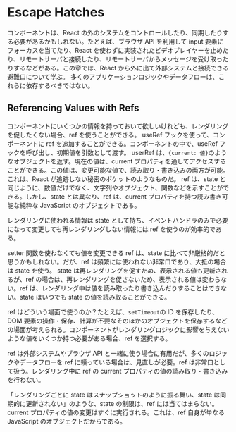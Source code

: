 # Escape Hatches

コンポーネントは、React の外のシステムをコントロールしたり、同期したりする必要があるかもしれない。たとえば、ブラウザ API を利用して input 要素にフォーカスを当てたり、React を使わずに実装されたビデオプレイヤーを止めたり、リモートサーバと接続したり、リモートサーバからメッセージを受け取ったりするなどがある。この章では、React から外に出て外部システムと接続できる避難口について学ぶ。
多くのアプリケーションロジックやデータフローは、これらに依存するべきではない。

## Referencing Values with Refs

コンポーネントにいくつかの情報を持っておいて欲しいけれども、レンダリングを促したくない場合、ref を使うことができる。
useRef フックを使って、コンポーネントに ref を追加することができる。コンポーネントの中で、useRef フックを呼び出し、初期値を引数として渡す。
userRef は、`{current: 値}`のようなオブジェクトを返す。現在の値は、current プロパティを通してアクセスすることができる。この値は、変更可能な値で、読み取り・書き込みの両方が可能。これは、React が追跡しない秘密のポケットのようなものだ。
ref は、state と同じように、数値だけでなく、文字列やオブジェクト、関数などを示すことができる。しかし、state とは異なり、ref は、current プロパティを持つ読み書き可能な純粋な JavaScript のオブジェクトである。

レンダリングに使われる情報は state として持ち、イベントハンドラのみで必要になって変更しても再レンダリングしない情報には ref を使うのが効率的である。

setter 関数を使わなくても値を変更できる ref は、state に比べて非厳格的だと思うかもしれない。だが、ref は頻繁には使われない非常口であり、大抵の場合は state を使う。
state は再レンダリングを促すため、表示される値も更新されるが、ref の場合は、再レンダリングを促さないため、表示される値は変わらない。ref は、レンダリング中は値を読み取ったり書き込んだりすることはできない。state はいつでも state の値を読み取ることができる。

ref はどういう場面で使うのか？たとえば、`setTimeout`の ID を保存したり、DOM 要素の操作・保存、計算が不要なそのほかのオブジェクトを保存するなどの場面が考えられる。コンポーネントがレンダリングロジックに影響を与えないような値をいくつか持つ必要がある場合、ref を選択する。

ref は外部システムやブラウザ API と一緒に使う場合に有用だが、多くのロジックやデータフローを ref に頼っている場合は、見直しが必要。ref は非常口として扱う。レンダリング中に ref の current プロパティの値の読み取り・書き込みを行わない。

「レンダリングごとに state はスナップショットのように振る舞い、state は同期的に更新されない」のような、state の制限は、ref には当てはまらない。current プロパティの値の変更はすぐに実行される。これは、ref 自身が単なる JavaScript のオブジェクトだからである。
